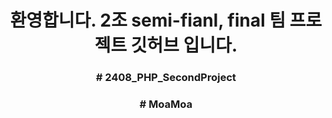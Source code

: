 <h1 align=center>환영합니다. 2조 semi-fianl, final 팀 프로젝트 깃허브 입니다.</h1>
<h3 align=center># 2408_PHP_SecondProject</h3>
<h3 align=center># MoaMoa</h3>
